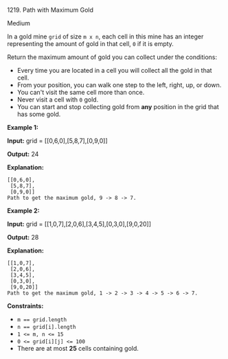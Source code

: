 1219\. Path with Maximum Gold

Medium

In a gold mine `grid` of size `m x n`, each cell in this mine has an integer representing the amount of gold in that cell, `0` if it is empty.

Return the maximum amount of gold you can collect under the conditions:

*   Every time you are located in a cell you will collect all the gold in that cell.
*   From your position, you can walk one step to the left, right, up, or down.
*   You can't visit the same cell more than once.
*   Never visit a cell with `0` gold.
*   You can start and stop collecting gold from **any** position in the grid that has some gold.

**Example 1:**

**Input:** grid = [[0,6,0],[5,8,7],[0,9,0]]

**Output:** 24

**Explanation:** 
    
    [[0,6,0], 
     [5,8,7], 
     [0,9,0]] 
    Path to get the maximum gold, 9 -> 8 -> 7.

**Example 2:**

**Input:** grid = [[1,0,7],[2,0,6],[3,4,5],[0,3,0],[9,0,20]]

**Output:** 28

**Explanation:** 

    [[1,0,7], 
     [2,0,6], 
     [3,4,5], 
     [0,3,0], 
     [9,0,20]] 
    Path to get the maximum gold, 1 -> 2 -> 3 -> 4 -> 5 -> 6 -> 7.

**Constraints:**

*   `m == grid.length`
*   `n == grid[i].length`
*   `1 <= m, n <= 15`
*   `0 <= grid[i][j] <= 100`
*   There are at most **25** cells containing gold.